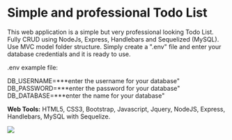 # Simple and professional Todo List

This web application is a simple but very professional looking Todo List. Fully CRUD using NodeJs, Express, Handlebars and Sequelized (MySQL). Use MVC model folder structure. 
Simply create a ".env" file and enter your database credentials and it is ready to use.

.env example file:

DB_USERNAME=***enter the username for your database"
DB_PASSWORD=***enter the password for your database"
DB_DATABASE=***enter the name for your database"


**Web Tools:** HTML5, CSS3, Bootstrap, Javascript, Jquery, NodeJS, Express, Handlebars, MySQL with Sequelize.

<img src="https://user-images.githubusercontent.com/40499942/64218448-ad9e7900-ce8f-11e9-8838-c4a8b7657b7d.jpg">